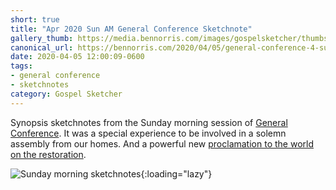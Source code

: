 ```yaml
---
short: true
title: "Apr 2020 Sun AM General Conference Sketchnote"
gallery_thumb: https://media.bennorris.com/images/gospelsketcher/thumbs/apr-20-4-sun-am.jpg
canonical_url: https://bennorris.com/2020/04/05/general-conference-4-sun-am-sketchnote
date: 2020-04-05 12:00:09-0600
tags:
- general conference
- sketchnotes
category: Gospel Sketcher
---
```


Synopsis sketchnotes from the Sunday morning session of [General Conference](http://www.churchofjesuschrist.org/general-conference?lang=eng). It was a special experience to be involved in a solemn assembly from our homes. And a powerful new [proclamation to the world on the restoration](http://newsroom.churchofjesuschrist.org/article/restoration-proclamation).

![Sunday morning sketchnotes](https://media.bennorris.com/images/gospelsketcher/general-conference/apr-2020/apr-20-4-sun-am.jpg){:loading="lazy"}
